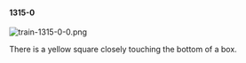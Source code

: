 #### 1315-0
![train-1315-0-0.png](https://github.com/lil-lab/nlvr/raw/master/nlvr/train/images/2/train-1315-0-0.png "train-1315-0-0.png")

There is a yellow square closely touching the bottom of a box.